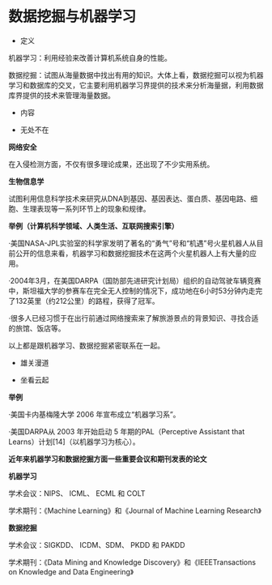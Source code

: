 # 数据挖掘与机器学习

- 定义

机器学习：利用经验来改善计算机系统自身的性能。

数据挖掘：试图从海量数据中找出有用的知识。大体上看，数据挖掘可以视为机器学习和数据库的交叉，它主要利用机器学习界提供的技术来分析海量据，利用数据库界提供的技术来管理海量数据。        

- 内容

- 无处不在

**网络安全**

在入侵检测方面，不仅有很多理论成果，还出现了不少实用系统。

**生物信息学**

试图利用信息科学技术来研究从DNA到基因、基因表达、蛋白质、基因电路、细胞、生理表现等一系列环节上的现象和规律。

**举例（计算机科学领域、人类生活、互联网搜索引擎）**

·美国NASA-JPL实验室的科学家发明了著名的“勇气”号和“机遇”号火星机器人从目前公开的信息来看，机器学习和数据挖掘技术在这两个火星机器人上有大量的应用。

·2004年3月，在美国DARPA（国防部先进研究计划局）组织的自动驾驶车辆竞赛中，斯坦福大学的参赛车在完全无人控制的情况下，成功地在6小时53分钟内走完了132英里（约212公里）的路程，获得了冠军。

·很多人已经习惯于在出行前通过网络搜索来了解旅游景点的背景知识、寻找合适的旅馆、饭店等。

以上都是跟机器学习、数据挖掘紧密联系在一起。



- 雄关漫道

 

- 坐看云起

**举例**

·美国卡内基梅隆大学 2006 年宣布成立“机器学习系”。

·美国DARPA从 2003 年开始启动 5 年期的PAL（Perceptive Assistant that Learns）计划[14]（以机器学习为核心）。

**近年来机器学习和数据挖掘方面一些重要会议和期刊发表的论文** 

**机器学习**

学术会议：NIPS、 ICML、 ECML 和 COLT 

学术期刊：《Machine Learning》和《Journal of Machine Learning Research》 

**数据挖掘**

学术会议：SIGKDD、 ICDM、SDM、 PKDD 和 PAKDD 

学术期刊：《Data Mining and Knowledge Discovery》和《IEEETransactions on Knowledge and Data Engineering》 